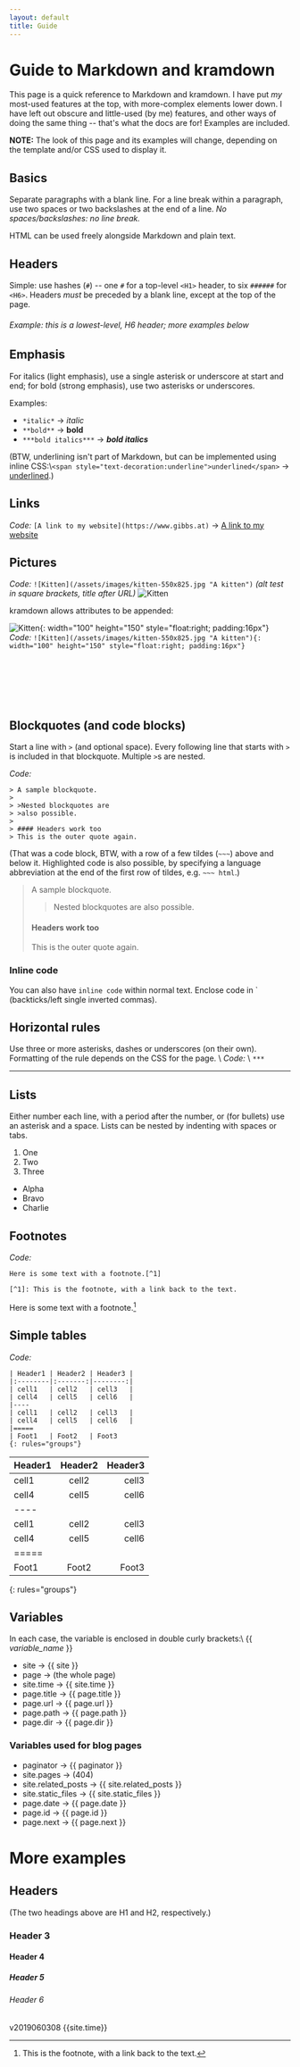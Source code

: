 ```yaml
---
layout: default
title: Guide
---
```

# Guide to Markdown and kramdown

This page is a quick reference to Markdown and kramdown. I have put *my* most-used features at the top, with more-complex elements lower down. I have left out obscure and little-used (by me) features, and other ways of doing the same thing -- that's what the docs are for! Examples are included.

**NOTE:** The look of this page and its examples will change, depending on the template and/or CSS used to display it.

## Basics

Separate paragraphs with a blank line. For a line break within a paragraph, use two spaces or two backslashes at the end of a line. *No spaces/backslashes: no line break.*

HTML can be used freely alongside Markdown and plain text.

## Headers

Simple: use hashes (`#`) -- one `#` for a top-level `<H1>` header, to six `######` for `<H6>`. Headers *must* be preceded by a blank line, except at the top of the page.

###### Example: this is a lowest-level, H6 header; more examples below

## Emphasis

For italics (light emphasis), use a single asterisk or underscore at start and end; for bold (strong emphasis), use two asterisks or underscores.

Examples:
* `*italic*` &#8594; *italic*
* `**bold**` &#8594; **bold**
* `***bold italics***` &#8594; ***bold italics***

(BTW, underlining isn't part of Markdown, but can be implemented using inline CSS:\\`<span style="text-decoration:underline">underlined</span>`  &#8594; <span style="text-decoration:underline">underlined</span>.)

## Links

*Code:* `[A link to my website](https://www.gibbs.at)` &#8594; [A link to my website](https://www.gibbs.at)

## Pictures

*Code:* `![Kitten](/assets/images/kitten-550x825.jpg "A kitten")` *(alt test in square brackets, title after URL)*
![Kitten](/assets/images/kitten-550x825.jpg "A kitten")

kramdown allows attributes to be appended:

![Kitten](/assets/images/kitten-550x825.jpg "A kitten"){: width="100" height="150" style="float:right; padding:16px"}
*Code:* `![Kitten](/assets/images/kitten-550x825.jpg "A kitten"){: width="100" height="150" style="float:right; padding:16px"}`

<p>&nbsp;</p>
<p>&nbsp;</p>
<p>&nbsp;</p>

## Blockquotes (and code blocks)

Start a line with `>` (and optional space). Every following line that starts with `>` is included in that blockquote. Multiple `>`s are nested.

*Code:*
~~~~
> A sample blockquote.
>
> >Nested blockquotes are
> >also possible.
>
> #### Headers work too
> This is the outer quote again.
~~~~

(That was a code block, BTW, with a row of a few tildes (`~~~`) above and below it. Highlighted code is also possible, by specifying a language abbreviation at the end of the first row of tildes, e.g. `~~~ html`.)

> A sample blockquote.
>
> >Nested blockquotes are
> >also possible.
>
> #### Headers work too
> This is the outer quote again.

### Inline code

You can also have `inline code` within normal text. Enclose code in \` (backticks/left single inverted commas).

## Horizontal rules

Use three or more asterisks, dashes or underscores (on their own). Formatting of the rule depends on the CSS for the page. \\
*Code:* \\
`***`

***

## Lists

Either number each line, with a period after the number, or (for bullets) use an asterisk and a space. Lists can be nested by indenting with spaces or tabs.

1. One
2. Two
3. Three

* Alpha
* Bravo
* Charlie

## Footnotes

*Code:*
~~~~
Here is some text with a footnote.[^1]

[^1]: This is the footnote, with a link back to the text.
~~~~

Here is some text with a footnote.[^1]

[^1]: This is the footnote, with a link back to the text.

## Simple tables

*Code:*
~~~~
| Header1 | Header2 | Header3 |
|:--------|:-------:|--------:|
| cell1   | cell2   | cell3   |
| cell4   | cell5   | cell6   |
|----
| cell1   | cell2   | cell3   |
| cell4   | cell5   | cell6   |
|=====
| Foot1   | Foot2   | Foot3
{: rules="groups"}
~~~~

| Header1 | Header2 | Header3 |
|:--------|:-------:|--------:|
| cell1   | cell2   | cell3   |
| cell4   | cell5   | cell6   |
|----
| cell1   | cell2   | cell3   |
| cell4   | cell5   | cell6   |
|=====
| Foot1   | Foot2   | Foot3
{: rules="groups"}

## Variables

In each case, the variable is enclosed in double curly brackets:\\
\{\{ *variable_name* \}\}

* site &#8594; {{ site }}
* page &#8594; (the whole page)
* site.time &#8594; {{ site.time }}
* page.title &#8594; {{ page.title }}
* page.url &#8594; {{ page.url }}
* page.path &#8594; {{ page.path }}
* page.dir &#8594; {{ page.dir }}

### Variables used for blog pages

* paginator &#8594; {{ paginator }}
* site.pages &#8594; (404)
* site.related_posts &#8594; {{ site.related_posts }}
* site.static_files &#8594; {{ site.static_files }}
* page.date &#8594; {{ page.date }}
* page.id &#8594; {{ page.id }}
* page.next &#8594; {{ page.next }}

# More examples

## Headers

(The two headings above are H1 and H2, respectively.)

### Header 3

#### Header 4

##### Header 5

###### Header 6

v2019060308
{{site.time}}
